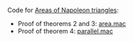Code for [Areas of Napoleon triangles]:

- Proof of theorems 2 and 3: [area.mac]
- Proof of theorem 4: [parallel.mac]

[Areas of Napoleon triangles]: http://kqueue.org/blog/2020/09/12/areas-of-napoleon-triangles/
[area.mac]: area.mac
[parallel.mac]: parallel.mac

